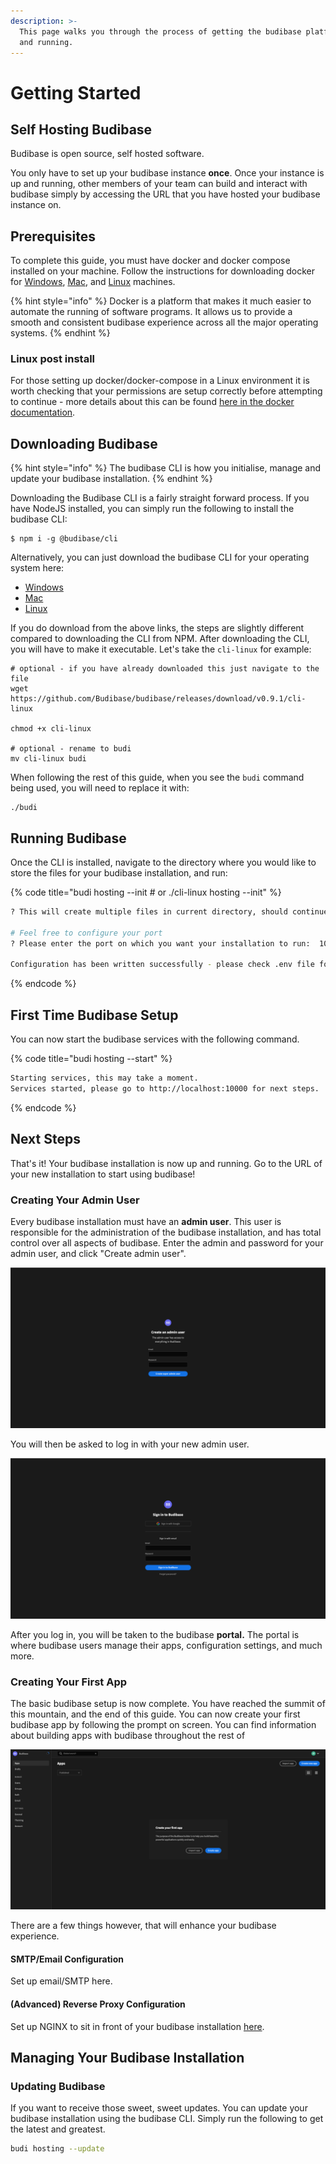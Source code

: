 ```yaml
---
description: >-
  This page walks you through the process of getting the budibase platform up
  and running.
---
```


# Getting Started

## Self Hosting Budibase

Budibase is open source, self hosted software. 

You only have to set up your budibase instance **once**. Once your instance is up and running, other members of your team can build and interact with budibase simply by accessing the URL that you have hosted your budibase instance on.

## Prerequisites

To complete this guide, you must have docker and docker compose installed on your machine. Follow the instructions for downloading docker for [Windows](https://docs.docker.com/docker-for-windows/install/), [Mac](https://docs.docker.com/docker-for-mac/install/), and [Linux](https://docs.docker.com/engine/install/ubuntu/) machines.

{% hint style="info" %}
Docker is a platform that makes it much easier to automate  the running of software programs. It allows us to provide a smooth and consistent budibase experience across all the major operating systems.
{% endhint %}

### Linux post install

For those setting up docker/docker-compose in a Linux environment it is worth checking that your permissions are setup correctly before attempting to continue - more details about this can be found [here in the docker documentation](https://docs.docker.com/engine/install/linux-postinstall/).

## Downloading Budibase

{% hint style="info" %}
The budibase CLI is how you initialise, manage and update your budibase installation.
{% endhint %}

Downloading the Budibase CLI is a fairly straight forward process. If you have NodeJS installed, you can simply run the following to install the budibase CLI:

```
$ npm i -g @budibase/cli
```

Alternatively, you can just download the budibase CLI for your operating system here:

* [Windows](https://github.com/Budibase/budibase/releases/download/v0.9.1/cli-win.exe)
* [Mac](https://github.com/Budibase/budibase/releases/download/v0.9.1/cli-macos)
* [Linux](https://github.com/Budibase/budibase/releases/download/v0.9.1/cli-linux)

If you do download from the above links, the steps are slightly different compared to downloading the CLI from NPM. After downloading the CLI, you will have to make it executable. Let's take the `cli-linux` for example:

```
# optional - if you have already downloaded this just navigate to the file
wget https://github.com/Budibase/budibase/releases/download/v0.9.1/cli-linux

chmod +x cli-linux

# optional - rename to budi
mv cli-linux budi
```

When following the rest of this guide, when you see the `budi` command being used, you will need to replace it with:

```
./budi
```

## Running Budibase

Once the CLI is installed, navigate to the directory where you would like to store the files for your budibase installation, and run:

{% code title="budi hosting --init \# or ./cli-linux hosting --init" %}
```bash
? This will create multiple files in current directory, should continue? Yes

# Feel free to configure your port
? Please enter the port on which you want your installation to run:  10000

Configuration has been written successfully - please check .env file for more details.
```
{% endcode %}

## First Time Budibase Setup

You can now start the budibase services with the following command.

{% code title="budi hosting --start" %}
```bash
Starting services, this may take a moment.
Services started, please go to http://localhost:10000 for next steps.
```
{% endcode %}

## Next Steps

That's it! Your budibase installation is now up and running. Go to the URL of your new installation to start using budibase!

### Creating Your Admin User

Every budibase installation must have an **admin user**. This user is responsible for the administration of the budibase installation, and has total control over all aspects of budibase. Enter the admin and password for your admin user, and click "Create admin user".

![](.gitbook/assets/screenshot-2021-05-21-at-10.27.37%20%281%29.png)

You will then be asked to log in with your new admin user.

![](.gitbook/assets/screenshot-2021-05-21-at-10.42.48.png)

After you log in, you will be taken to the budibase **portal.** The portal is where budibase users manage their apps, configuration settings, and much more.

### Creating Your First App

The basic budibase setup is now complete. You have reached the summit of this mountain, and the end of this guide. You can now create your first budibase app by following the prompt on screen. You can find information about building apps with budibase throughout the rest of 

![](.gitbook/assets/screenshot-2021-05-21-at-11.03.04.png)

There are a few things however, that will enhance your budibase experience.

#### SMTP/Email Configuration

Set up email/SMTP here.

#### \(Advanced\) Reverse Proxy Configuration

Set up NGINX to sit in front of your budibase installation [here](self-hosting/advanced-options/reverse-proxy.md).

## Managing Your Budibase Installation

### Updating Budibase

If you want to receive those sweet, sweet updates. You can update your budibase installation using the budibase CLI. Simply run the following to get the latest and greatest.

```bash
budi hosting --update 
```

